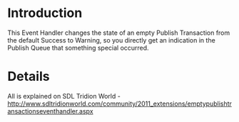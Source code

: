 # Introduction #

This Event Handler changes the state of an empty Publish Transaction from the default Success to Warning, so you directly get an indication in the Publish Queue that something special occurred.


# Details #

All is explained on SDL Tridion World - http://www.sdltridionworld.com/community/2011_extensions/emptypublishtransactionseventhandler.aspx
